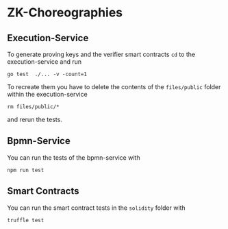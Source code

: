 # ZK-Choreographies

## Execution-Service
To generate proving keys and the verifier smart contracts `cd` to the execution-service and run 
``` 
go test  ./... -v -count=1
```
To recreate them you have to delete the contents of the `files/public` folder within the execution-service
```
rm files/public/*
```
and rerun the tests.

## Bpmn-Service

You can run the tests of the bpmn-service with 
```
npm run test
```

## Smart Contracts

You can run the smart contract tests in the `solidity` folder with
```
truffle test
```